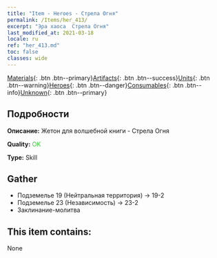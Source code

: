 ```yaml
---
title: "Item - Heroes - Стрела Огня"
permalink: /Items/her_413/
excerpt: "Эра хаоса  Стрела Огня"
last_modified_at: 2021-03-18
locale: ru
ref: "her_413.md"
toc: false
classes: wide
---
```

 [Materials](/ru/Items/){: .btn .btn--primary}[Artifacts](/ru/Items/Artifacts/){: .btn .btn--success}[Units](/ru/Items/Units/){: .btn .btn--warning}[Heroes](/ru/Items/Heroes/){: .btn .btn--danger}[Consumables](/ru/Items/Consumables/){: .btn .btn--info}[Unknown](/ru/Items/Unknown/){: .btn .btn--primary}

## Подробности
 **Описание:** Жетон для волшебной книги - Стрела Огня

 **Quality:** <span style="color: #32CD32">OK</span>

 **Type:** Skill

## Gather

*    Подземелье 19 (Нейтральная территория) -> 19-2 
*    Подземелье 23 (Независимость) -> 23-2 
*    Заклинание-молитва 

## This item contains:

  None

